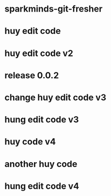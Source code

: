 # sparkminds-git-fresher
# huy edit code
# huy edit code v2
# release 0.0.2
# change huy edit code v3
# hung edit code v3
# huy code v4
# another huy code
# hung edit code v4

